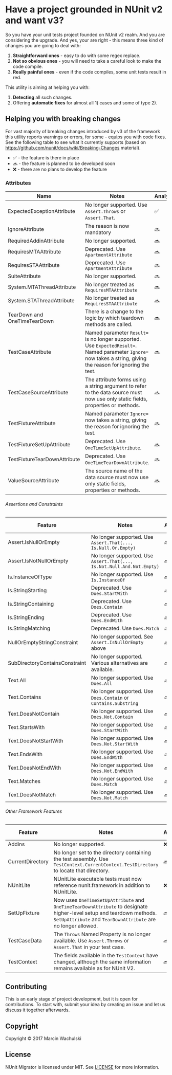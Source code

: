 # Have a project grounded in NUnit v2 and want v3?

So you have your unit tests project founded on NUnit v2 realm. And you are considering the upgrade. And yes, your are right - this means three kind of changes you are going to deal with:

 1. **Straightforward ones** - easy to do with some regex replace.
 2. **Not so obvious ones** - you will need to take a careful look to make the code compile.
 3. **Really painful ones** - even if the code compiles, some unit tests result in red.

This utility is aiming at helping you with:

 1. **Detecting** all such changes.
 2. Offering **automatic fixes** for almost all 1) cases and some of type 2).

## Helping you with breaking changes

For vast majority of breaking changes introduced by v3 of the framework this utility reports warnings or errors, for some - equips you with code fixes. See the following table to see what it currently supports (based on https://github.com/nunit/docs/wiki/Breaking-Changes material).

 * :white_check_mark: - the feature is there in place
 * :soon: - the feature is planned to be developed soon
 * :x: - there are no plans to develop the feature

### Attributes

|            Name              |          Notes                                        | Analyzer | Code fixes |
|------------------------------|-------------------------------------------------------|----------|------------|
| ExpectedExceptionAttribute   | No longer supported. Use `Assert.Throws` or `Assert.That`. | :white_check_mark: | :white_check_mark: `Assert.Throws` |
| IgnoreAttribute              | The reason is now mandatory | :soon: | :x: |
| RequiredAddinAttribute       | No longer supported. | :soon: | :x: |
| RequiresMTAAttribute         | Deprecated. Use `ApartmentAttribute`                    | :soon: | :soon: |
| RequiresSTAAttribute         | Deprecated. Use `ApartmentAttribute`                    | :soon: | :soon: |
| SuiteAttribute               | No longer supported. | :soon: | :x: |
| System.MTAThreadAttribute    | No longer treated as `RequiresMTAAttribute`             | :soon: | :x: |
| System.STAThreadAttribute    | No longer treated as `RequiresSTAAttribute`             | :soon: | :x: |
| TearDown and OneTimeTearDown | There is a change to the logic by which teardown methods are called. | :soon: | :x: |
| TestCaseAttribute            | Named parameter `Result=` is no longer supported. Use `ExpectedResult=`. Named parameter `Ignore=` now takes a string, giving the reason for ignoring the test.| :soon:  | :soon: |
| TestCaseSourceAttribute      | The attribute forms using a string argument to refer to the data source must now use only static fields, properties or methods. | :soon: | :x: |
| TestFixtureAttribute         | Named parameter `Ignore=` now takes a string, giving the reason for ignoring the test. | :soon:  | :x: |
| TestFixtureSetUpAttribute    | Deprecated. Use `OneTimeSetUpAttribute`.  | :soon: | :soon: |
| TestFixtureTearDownAttribute | Deprecated. Use `OneTimeTearDownAttribute`.  | :soon: | :soon: |
| ValueSourceAttribute         | The source name of the data source must now use only static fields, properties or  methods. | :soon: | :x: |

###### Assertions and Constraints

|          Feature                 |          Notes                                        | Analyzer | Code fixes |
|----------------------------------|-------------------------------------------------------|----------|------------|
| Assert.IsNullOrEmpty             | No longer supported. Use `Assert.That(..., Is.Null.Or.Empty)` | :soon: | :soon: |
| Assert.IsNotNullOrEmpty          | No longer supported. Use `Assert.That(..., Is.Not.Null.And.Not.Empty)` | :soon: | :soon: |
| Is.InstanceOfType                | No longer supported. Use `Is.InstanceOf`                    | :soon:  | :soon:  |
| Is.StringStarting                | Deprecated. Use `Does.StartWith` | :soon:  | :soon:  |
| Is.StringContaining              | Deprecated. Use `Does.Contain` | :soon:  | :soon:  |
| Is.StringEnding                  | Deprecated. Use `Does.EndWith` | :soon:  | :soon:  |
| Is.StringMatching                | Deprecated. Use `Does.Match` | :soon:  | :soon:  |
| NullOrEmptyStringConstraint      | No longer supported. See `Assert.IsNullOrEmpty` above   | :soon: | :soon: |
| SubDirectoryContainsConstraint   | No longer supported. Various alternatives are available.    | :soon: | :soon: |
| Text.All                         | No longer supported. Use `Does.All` | :soon:  | :soon:  |
| Text.Contains                    | No longer supported. Use `Does.Contain` or `Contains.Substring` | :soon:  | :soon:  |
| Text.DoesNotContain              | No longer supported. Use `Does.Not.Contain` | :soon:  | :soon:  |
| Text.StartsWith                  | No longer supported. Use `Does.StartWith` | :soon:  | :soon:  |
| Text.DoesNotStartWith            | No longer supported. Use `Does.Not.StartWith` | :soon:  | :soon:  |
| Text.EndsWith                    | No longer supported. Use `Does.EndWith` | :soon:  | :soon:  |
| Text.DoesNotEndWith              | No longer supported. Use `Does.Not.EndWith` | :soon:  | :soon:  |
| Text.Matches                     | No longer supported. Use `Does.Match` | :soon:  | :soon:  |
| Text.DoesNotMatch                | No longer supported. Use `Does.Not.Match` | :soon:  | :soon:  |

###### Other Framework Features

|      Feature       |          Notes                                        | Analyzer | Code fixes |
|--------------------|-------------------------------------------------------|----------|------------|
| Addins             | No longer supported. | :x: | :x: |
| CurrentDirectory   | No longer set to the directory containing the test assembly. Use `TestContext.CurrentContext.TestDirectory` to locate that directory. | :soon: | :soon: |
| NUnitLite          | NUnitLite executable tests must now reference nunit.framework in addition to NUnitLite. | :x: | :x: |
| SetUpFixture       | Now uses `OneTimeSetUpAttribute` and `OneTimeTearDownAttribute` to designate higher-level setup and teardown methods. `SetUpAttribute` and `TearDownAttribute` are no longer allowed. | :soon: | :x: |
| TestCaseData       | The `Throws` Named Property is no longer available. Use `Assert.Throws` or `Assert.That` in your test case. | :soon:  | :soon:  |
| TestContext        | The fields available in the `TestContext` have changed, although the same information remains available as for NUnit V2. | :soon: | :soon: |

## Contributing

This is an early stage of project development, but it is open for contributions. To start with, submit your idea by creating an issue and let us discuss it together afterwards.

## Copyright

Copyright © 2017 Marcin Wachulski

## License

NUnit Migrator is licensed under MIT. See [LICENSE](LICENSE) for more information.